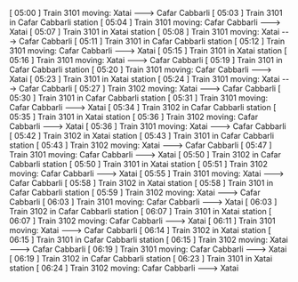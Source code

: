 [ 05:00 ] Train 3101 moving: Xatai ---> Cafar Cabbarli
[ 05:03 ] Train 3101 in Cafar Cabbarli station
[ 05:04 ] Train 3101 moving: Cafar Cabbarli ---> Xatai
[ 05:07 ] Train 3101 in Xatai station
[ 05:08 ] Train 3101 moving: Xatai ---> Cafar Cabbarli
[ 05:11 ] Train 3101 in Cafar Cabbarli station
[ 05:12 ] Train 3101 moving: Cafar Cabbarli ---> Xatai
[ 05:15 ] Train 3101 in Xatai station
[ 05:16 ] Train 3101 moving: Xatai ---> Cafar Cabbarli
[ 05:19 ] Train 3101 in Cafar Cabbarli station
[ 05:20 ] Train 3101 moving: Cafar Cabbarli ---> Xatai
[ 05:23 ] Train 3101 in Xatai station
[ 05:24 ] Train 3101 moving: Xatai ---> Cafar Cabbarli
[ 05:27 ] Train 3102 moving: Xatai ---> Cafar Cabbarli
[ 05:30 ] Train 3101 in Cafar Cabbarli station
[ 05:31 ] Train 3101 moving: Cafar Cabbarli ---> Xatai
[ 05:34 ] Train 3102 in Cafar Cabbarli station
[ 05:35 ] Train 3101 in Xatai station
[ 05:36 ] Train 3102 moving: Cafar Cabbarli ---> Xatai
[ 05:36 ] Train 3101 moving: Xatai ---> Cafar Cabbarli
[ 05:42 ] Train 3102 in Xatai station
[ 05:43 ] Train 3101 in Cafar Cabbarli station
[ 05:43 ] Train 3102 moving: Xatai ---> Cafar Cabbarli
[ 05:47 ] Train 3101 moving: Cafar Cabbarli ---> Xatai
[ 05:50 ] Train 3102 in Cafar Cabbarli station
[ 05:50 ] Train 3101 in Xatai station
[ 05:51 ] Train 3102 moving: Cafar Cabbarli ---> Xatai
[ 05:55 ] Train 3101 moving: Xatai ---> Cafar Cabbarli
[ 05:58 ] Train 3102 in Xatai station
[ 05:58 ] Train 3101 in Cafar Cabbarli station
[ 05:59 ] Train 3102 moving: Xatai ---> Cafar Cabbarli
[ 06:03 ] Train 3101 moving: Cafar Cabbarli ---> Xatai
[ 06:03 ] Train 3102 in Cafar Cabbarli station
[ 06:07 ] Train 3101 in Xatai station
[ 06:07 ] Train 3102 moving: Cafar Cabbarli ---> Xatai
[ 06:11 ] Train 3101 moving: Xatai ---> Cafar Cabbarli
[ 06:14 ] Train 3102 in Xatai station
[ 06:15 ] Train 3101 in Cafar Cabbarli station
[ 06:15 ] Train 3102 moving: Xatai ---> Cafar Cabbarli
[ 06:19 ] Train 3101 moving: Cafar Cabbarli ---> Xatai
[ 06:19 ] Train 3102 in Cafar Cabbarli station
[ 06:23 ] Train 3101 in Xatai station
[ 06:24 ] Train 3102 moving: Cafar Cabbarli ---> Xatai
